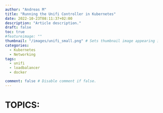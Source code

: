 ```yaml
---
author: "Andreas M"
title: "Running the Unifi Controller in Kubernetes"
date: 2022-10-23T08:11:37+02:00 
description: "Article description."
draft: false 
toc: true
#featureimage: ""
thumbnail: "/images/unifi_small.png" # Sets thumbnail image appearing inside card on homepage.
categories:
  - Kubernetes
  - Networking
tags:
  - unifi
  - loadbalancer
  - docker

comment: false # Disable comment if false.
---
```




# TOPICS: 
